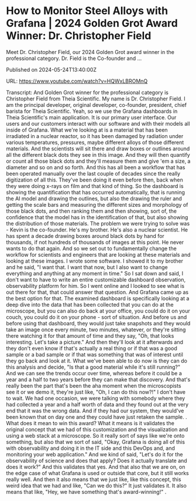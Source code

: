 # How to Monitor Steel Alloys with Grafana | 2024 Golden Grot Award Winner: Dr. Christopher Field

Meet Dr. Christopher Field, our 2024 Golden Grot award winner in the professional category. Dr. Field is the Co-founder and ...

Published on 2024-05-24T13:40:00Z

URL: https://www.youtube.com/watch?v=HQWxLBROMnQ

Transcript: And Golden Grot winner for
the professional category
is Christopher Field from Theia Scientific. My name is Dr. Christopher Field.
I am the principal developer, original developer, co-founder, president,
chief barista for Theia Scientific. Yeah, so we use the Grafana dashboards
in Theia Scientific's main application. It is our primary user interface. Our users and our customers interact with
our software and with their models all inside of Grafana. What we're looking at is a material
that has been irradiated in a nuclear reactor, so it has been damaged
by radiation under various temperatures, pressures, maybe different alloys of
those different materials. And the scientists will sit there and
draw boxes or outlines around all the different black dots
they see in this image. And they will then quantify or count
all those black dots and they'll measure them and give 'em a size, a
diameter and so on and so forth. And this has all been a workflow that
has been operated manually over the last couple of decades since the
really digitization of all this. They've been doing it even before then, back when they were doing x-rays
on film and that kind of thing. So the dashboard is showing
the quantification that has occurred automatically, that is running the AI model
and drawing the outlines, but also the drawing the ruler and
getting the scale bars and measuring the different sizes and
morphology of those black dots, and then ranking them and
then showing, sort of, the confidence that the model has
in the identification of that, but also showing the
distribution of those materials. The problem we were trying to solve
was - Kevin is the co-founder. He's my brother. He's
also a nuclear scientist. He has spent a decade drawing
boxes around black dots by hand for thousands, if not hundreds of
thousands of images at this point. He never wants to do that again. And so we set out to fundamentally
change the workflow for scientists and engineers that are looking at these
materials and looking at these images. I wrote some software. I showed it to
my brother and he said, "I want that. I want that now, but I also want to change everything and
anything at any moment in time." So I sat down and said, I don't want to have to write an entire
customizable dashboard observation, observability platform for him. So I went online and I looked to
see what is out there for that, that could answer that question. And Grafana came up as
the best option for that. The examined dashboard is specifically
looking at a deep dive into the data that has been collected that
you can do at the microscope, but you can also do back at your
office, you could do it on your couch, you could do it on your
phone - sort of situation. And before us and before
using that dashboard, they would just take snapshots and they
would take an image once every minute, two minutes, whatever, or they're sitting there watching it for
that amount of time and they say, "Oh, that looks interesting. Let's take a picture." And then they'll
look at it afterwards and they don't even know if that's actually a real
thing or if that was a good sample or a bad sample or if that was something
that was of interest until they go back and look at it. What we've been able to do now is
they can do this analysis and decide, "Is that a good material while it's
still running?" And we can see the trends occur over time, whereas before it could be a year and a
half to two years before they can make that discovery. And that's
really been the part that's been the aha moment when
the microscopists see it or we demo it, they're just like, "Oh, I can
do this now?!" I don't have to wait. We had one occasion, we were talking with somebody where they
had collected a year and a half worth of data and they found out at the
very end that it was the wrong data. And if they had our system, they would've been known that on day
one and they could have just retaken the sample. . What does
it mean to win this award? What it means is it validates
the original concept that we had of this customization and the
visualization and using a web stack at a microscope. So it really sort of says
like we're onto something, but also that we sort of said, "Okay, Grafana is doing all of this with
observability and doing it in the IT side and this DevOps and, and monitoring your
web application." And we kind of said, "Let's do it for the observability
of science and does that apply? Does it actually translate and does
it work?" And this validates that yes. And that also that we are on, on the edge case of what Grafana
is used or outside that core, but it still works really
well. And then it also means that we just like, like this concept,
this weird idea that we had and like, "Can we do this?" It just validates
it. It also means that like, "Hey, we have something that's
award-winning!" .

